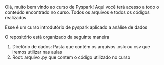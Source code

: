 Olá, muito bem vindo ao curso de Pyspark!
Aqui você terá acesso a todo o conteúdo encontrado no curso. Todos os arquivos e todos os códigos realizados

Esse é um curso introdutório de pyspark aplicado a análise de dados

O repositório está organizado da seguinte maneira
1. Diretório de dados: Pasta que contém os arquivos .xslx ou csv que iremos utilizar nas aulas
2. Root: arquivo .py que contem o código utilizado no curso
